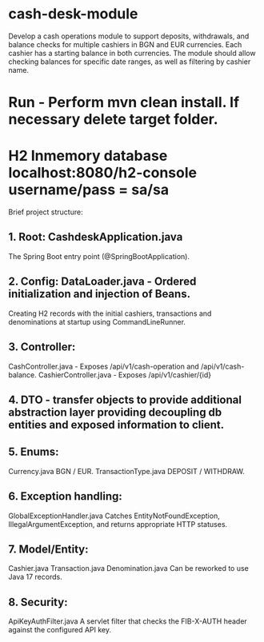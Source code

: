 # cash-desk-module
Develop a cash operations module to support deposits, withdrawals, and balance checks for multiple cashiers in BGN and EUR currencies. Each cashier has a starting balance in both currencies. The module should allow checking balances for specific date ranges, as well as filtering by cashier name.

# Run - Perform mvn clean install. If necessary delete target folder.  
# H2 Inmemory database localhost:8080/h2-console  username/pass = sa/sa

Brief project structure:
## 1. Root: CashdeskApplication.java
The Spring Boot entry point (@SpringBootApplication).

## 2. Config: DataLoader.java - Ordered initialization and injection of Beans.
Creating H2 records with the initial cashiers, transactions and denominations at startup using CommandLineRunner.

## 3. Controller: 
CashController.java - Exposes /api/v1/cash-operation and /api/v1/cash-balance.
CashierController.java - Exposes /api/v1/cashier/{id} 

## 4. DTO - transfer objects to provide additional abstraction layer providing decoupling db entities and exposed information to client.

## 5. Enums: 
Currency.java
BGN / EUR.
TransactionType.java
DEPOSIT / WITHDRAW.

## 6. Exception handling:
GlobalExceptionHandler.java
Catches EntityNotFoundException, IllegalArgumentException, and returns appropriate HTTP statuses.

## 7. Model/Entity:
Cashier.java
Transaction.java
Denomination.java  Can be reworked to use Java 17 records.

## 8. Security:
ApiKeyAuthFilter.java A servlet filter that checks the FIB-X-AUTH header against the configured API key.
